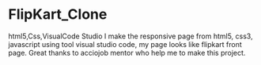 # FlipKart_Clone
html5,Css,VisualCode Studio
I make the responsive page from html5, css3, javascript using tool visual studio code,
my page looks like flipkart front page. 
Great thanks to acciojob mentor who help me to make this project.
